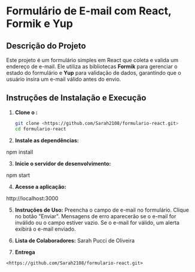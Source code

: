 # Formulário de E-mail com React, Formik e Yup

## Descrição do Projeto

Este projeto é um formulário simples em React que coleta e valida um endereço de e-mail. Ele utiliza as bibliotecas **Formik** para gerenciar o estado do formulário e **Yup** para validação de dados, garantindo que o usuário insira um e-mail válido antes do envio.

## Instruções de Instalação e Execução

1. **Clone o :**

   ```bash
   git clone <https://github.com/Sarah2108/formulario-react.git>
   cd formulario-react

2. **Instale as dependências:**

npm install

3. **Inicie o servidor de desenvolvimento:**

npm start

4. **Acesse a aplicação:** 

http://localhost:3000

5. **Instruções de Uso:**
Preencha o campo de e-mail no formulário.
Clique no botão "Enviar".
Mensagens de erro aparecerão se o e-mail for inválido ou o campo estiver vazio.
Se o e-mail for válido, um alerta exibirá o e-mail enviado.

6. **Lista de Colaboradores:**
Sarah Pucci de Oliveira

7. **Entrega**

`<https://github.com/Sarah2108/formulario-react.git>`



